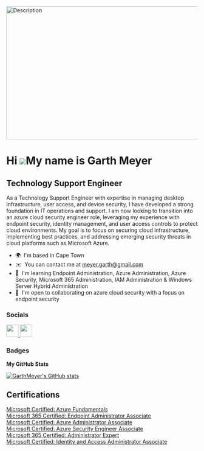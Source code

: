 <img src="https://i0.wp.com/francescomolfese.it/wp-content/uploads/2018/12/hero_azure_security.png?resize=624%2C312&ssl=1" alt="Description" width="750" height="350" />

Hi ![](https://user-images.githubusercontent.com/18350557/176309783-0785949b-9127-417c-8b55-ab5a4333674e.gif)My name is Garth Meyer
===================================================================================================================================

Technology Support Engineer
---------------------------

As a Technology Support Engineer with expertise in managing desktop infrastructure, user access, and device security, I have developed a strong foundation in IT operations and support. I am now looking to transition into an azure cloud security engineer role, leveraging my experience with endpoint security, identity management, and user access controls to protect cloud environments. My goal is to focus on securing cloud infrastructure, implementing best practices, and addressing emerging security threats in cloud platforms such as Microsoft Azure.

* 🌍  I'm based in Cape Town
* ✉️  You can contact me at [meyer.garth@gmail.com](mailto:meyer.garth@gmail.com)
* 🧠  I'm learning Endpoint Administration, Azure Administration, Azure Security, Microsoft 365 Administration, IAM Administration & Windows Server Hybrid Administration
* 🤝  I'm open to collaborating on azure cloud security with a focus on endpoint security


### Socials

<p align="left"> <a href="https://www.github.com/GarthMeyer" target="_blank" rel="noreferrer"> <picture> <source media="(prefers-color-scheme: dark)" srcset="https://raw.githubusercontent.com/danielcranney/readme-generator/main/public/icons/socials/github-dark.svg" /> <source media="(prefers-color-scheme: light)" srcset="https://raw.githubusercontent.com/danielcranney/readme-generator/main/public/icons/socials/github.svg" /> <img src="https://raw.githubusercontent.com/danielcranney/readme-generator/main/public/icons/socials/github.svg" width="32" height="32" /> </picture> </a> <a href="https://www.linkedin.com/in/garth-meyer/" target="_blank" rel="noreferrer"> <picture> <source media="(prefers-color-scheme: dark)" srcset="https://raw.githubusercontent.com/danielcranney/readme-generator/main/public/icons/socials/linkedin-dark.svg" /> <source media="(prefers-color-scheme: light)" srcset="https://raw.githubusercontent.com/danielcranney/readme-generator/main/public/icons/socials/linkedin.svg" /> <img src="https://raw.githubusercontent.com/danielcranney/readme-generator/main/public/icons/socials/linkedin.svg" width="32" height="32" /> </picture> </a></p>

### Badges

<b>My GitHub Stats</b>

<a href="http://www.github.com/GarthMeyer"><img src="https://github-readme-stats.vercel.app/api?username=GarthMeyer&show_icons=true&hide=&count_private=true&title_color=0891b2&text_color=ffffff&icon_color=0891b2&bg_color=1c1917&hide_border=true&show_icons=true" alt="GarthMeyer's GitHub stats" /></a>

## Certifications
<div>
<a href="https://learn.microsoft.com/api/credentials/share/en-us/GarthMeyer-0546/62A2452FD5FA52DB?sharingId=134D621588E15CA0">Microsoft Certified: Azure Fundamentals</a><br>
<a href="https://learn.microsoft.com/api/credentials/share/en-us/GarthMeyer-0546/B12D1C2AC01D57E7?sharingId=134D621588E15CA0">Microsoft 365 Certified: Endpoint Administrator Associate</a><br>
<a href="https://learn.microsoft.com/api/credentials/share/en-us/GarthMeyer-0546/EF4D6A035A3B7604?sharingId=134D621588E15CA0">Microsoft Certified: Azure Administrator Associate</a><br>
<a href="https://learn.microsoft.com/en-us/users/garthmeyer-0546/credentials/certification/azure-security-engineer?tab=credentials-tab">Microsoft Certified: Azure Security Engineer Associate</a><br>
<a href="https://learn.microsoft.com/en-us/users/garthmeyer-0546/credentials/certification/m365-enterprise-administrator?tab=credentials-tab">Microsoft 365 Certified: Administrator Expert</a><br>
<a href="https://learn.microsoft.com/en-us/users/garthmeyer-0546/credentials/certification/identity-and-access-administrator?tab=credentials-tab">Microsoft Certified: Identity and Access Administrator Associate</a>
</div>
